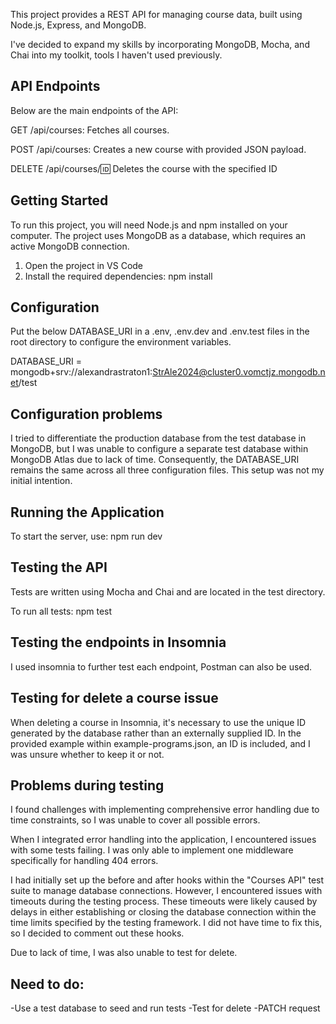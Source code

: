This project provides a REST API for managing course data, built using Node.js, Express, and MongoDB.

I've decided to expand my skills by incorporating MongoDB, Mocha, and Chai into my toolkit, tools I haven't used previously.

## API Endpoints

Below are the main endpoints of the API:

GET /api/courses: Fetches all courses.

POST /api/courses: Creates a new course with provided JSON payload.

DELETE /api/courses/:id: Deletes the course with the specified ID

## Getting Started

To run this project, you will need Node.js and npm installed on your computer. The project uses MongoDB as a database, which requires an active MongoDB connection.

1. Open the project in VS Code
2. Install the required dependencies: npm install

## Configuration

Put the below DATABASE_URI in a .env, .env.dev and .env.test files in the root directory to configure the environment variables.

DATABASE_URI = mongodb+srv://alexandrastraton1:StrAle2024@cluster0.vomctjz.mongodb.net/test

## Configuration problems

I tried to differentiate the production database from the test database in MongoDB, but I was unable to configure a separate test database within MongoDB Atlas due to lack of time. Consequently, the DATABASE_URI remains the same across all three configuration files. This setup was not my initial intention.

## Running the Application

To start the server, use: npm run dev

## Testing the API

Tests are written using Mocha and Chai and are located in the test directory.

To run all tests: npm test

## Testing the endpoints in Insomnia

I used insomnia to further test each endpoint, Postman can also be used.

## Testing for delete a course issue

When deleting a course in Insomnia, it's necessary to use the unique ID generated by the database rather than an externally supplied ID. In the provided example within example-programs.json, an ID is included, and I was unsure whether to keep it or not.

## Problems during testing

I found challenges with implementing comprehensive error handling due to time constraints, so I was unable to cover all possible errors.

When I integrated error handling into the application, I encountered issues with some tests failing. I was only able to implement one middleware specifically for handling 404 errors.

I had initially set up the before and after hooks within the "Courses API" test suite to manage database connections. However, I encountered issues with timeouts during the testing process. These timeouts were likely caused by delays in either establishing or closing the database connection within the time limits specified by the testing framework. I did not have time to fix this, so I decided to comment out these hooks.

Due to lack of time, I was also unable to test for delete.

## Need to do:

-Use a test database to seed and run tests
-Test for delete
-PATCH request

